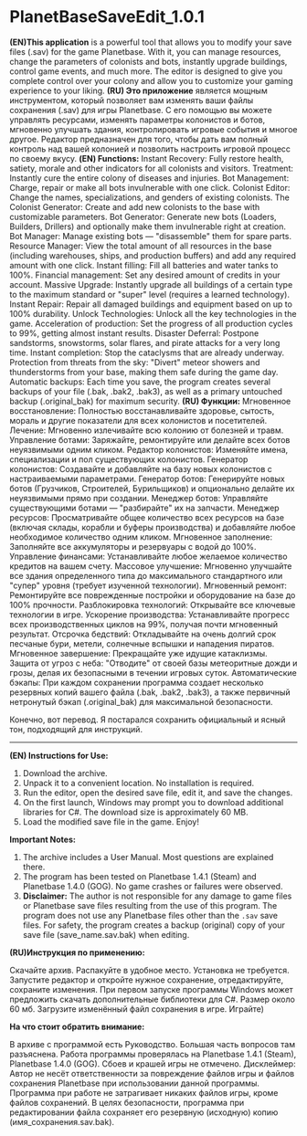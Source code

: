 # PlanetBaseSaveEdit_1.0.1
**(EN)This application** is a powerful tool that allows you to modify your save files (.sav) for the game Planetbase. With it, you can manage resources, change the parameters of colonists and bots, instantly upgrade buildings, control game events, and much more. The editor is designed to give you complete control over your colony and allow you to customize your gaming experience to your liking.
**(RU) Это приложение** является мощным инструментом, который позволяет вам изменять ваши файлы сохранения (.sav) для игры Planetbase. С его помощью вы можете управлять ресурсами, изменять параметры колонистов и ботов, мгновенно улучшать здания, контролировать игровые события и многое другое. Редактор предназначен для того, чтобы дать вам полный контроль над вашей колонией и позволить настроить игровой процесс по своему вкусу.
**(EN) Functions:**
Instant Recovery: Fully restore health, satiety, morale and other indicators for all colonists and visitors.
Treatment: Instantly cure the entire colony of diseases and injuries.
Bot Management: Charge, repair or make all bots invulnerable with one click.
Colonist Editor: Change the names, specializations, and genders of existing colonists.
The Colonist Generator: Create and add new colonists to the base with customizable parameters.
Bot Generator: Generate new bots (Loaders, Builders, Drillers) and optionally make them invulnerable right at creation.
Bot Manager: Manage existing bots — "disassemble" them for spare parts.
Resource Manager: View the total amount of all resources in the base (including warehouses, ships, and production buffers) and add any required amount with one click.
Instant filling: Fill all batteries and water tanks to 100%.
Financial management: Set any desired amount of credits in your account.
Massive Upgrade: Instantly upgrade all buildings of a certain type to the maximum standard or "super" level (requires a learned technology).
Instant Repair: Repair all damaged buildings and equipment based on up to 100% durability.
Unlock Technologies: Unlock all the key technologies in the game.
Acceleration of production: Set the progress of all production cycles to 99%, getting almost instant results.
Disaster Deferral: Postpone sandstorms, snowstorms, solar flares, and pirate attacks for a very long time.
Instant completion: Stop the cataclysms that are already underway.
Protection from threats from the sky: "Divert" meteor showers and thunderstorms from your base, making them safe during the game day.
Automatic backups: Each time you save, the program creates several backups of your file (.bak, .bak2, .bak3), as well as a primary untouched backup (.original_bak) for maximum security.
**(RU) Функции:**
Мгновенное восстановление: Полностью восстанавливайте здоровье, сытость, мораль и другие показатели для всех колонистов и посетителей.
Лечение: Мгновенно излечивайте всю колонию от болезней и травм.
Управление ботами: Заряжайте, ремонтируйте или делайте всех ботов неуязвимыми одним кликом.
Редактор колонистов: Изменяйте имена, специализации и пол существующих колонистов.
Генератор колонистов: Создавайте и добавляйте на базу новых колонистов с настраиваемыми параметрами.
Генератор ботов: Генерируйте новых ботов (Грузчиков, Строителей, Бурильщиков) и опционально делайте их неуязвимыми прямо при создании.
Менеджер ботов: Управляйте существующими ботами — "разбирайте" их на запчасти.
Менеджер ресурсов: Просматривайте общее количество всех ресурсов на базе (включая склады, корабли и буферы производства) и добавляйте любое необходимое количество одним кликом.
Мгновенное заполнение: Заполняйте все аккумуляторы и резервуары с водой до 100%.
Управление финансами: Устанавливайте любое желаемое количество кредитов на вашем счету.
Массовое улучшение: Мгновенно улучшайте все здания определенного типа до максимального стандартного или "супер" уровня (требует изученной технологии).
Мгновенный ремонт: Ремонтируйте все поврежденные постройки и оборудование на базе до 100% прочности.
Разблокировка технологий: Открывайте все ключевые технологии в игре.
Ускорение производства: Устанавливайте прогресс всех производственных циклов на 99%, получая почти мгновенный результат.
Отсрочка бедствий: Откладывайте на очень долгий срок песчаные бури, метели, солнечные вспышки и нападения пиратов.
Мгновенное завершение: Прекращайте уже идущие катаклизмы.
Защита от угроз с неба: "Отводите" от своей базы метеоритные дожди и грозы, делая их безопасными в течении игровых суток.
Автоматические бэкапы: При каждом сохранении программа создает несколько резервных копий вашего файла (.bak, .bak2, .bak3), а также первичный нетронутый бэкап (.original_bak) для максимальной безопасности.

Конечно, вот перевод. Я постарался сохранить официальный и ясный тон, подходящий для инструкций.

---

**(EN) Instructions for Use:**

1.  Download the archive.
2.  Unpack it to a convenient location. No installation is required.
3.  Run the editor, open the desired save file, edit it, and save the changes.
4.  On the first launch, Windows may prompt you to download additional libraries for C#. The download size is approximately 60 MB.
5.  Load the modified save file in the game. Enjoy!

**Important Notes:**

1.  The archive includes a User Manual. Most questions are explained there.
2.  The program has been tested on Planetbase 1.4.1 (Steam) and Planetbase 1.4.0 (GOG). No game crashes or failures were observed.
3.  **Disclaimer:** The author is not responsible for any damage to game files or Planetbase save files resulting from the use of this program. The program does not use any Planetbase files other than the `.sav` save files. For safety, the program creates a backup (original) copy of your save file (save_name.sav.bak) when editing.

**(RU)Инструкция по применению:**

Скачайте архив.
Распакуйте в удобное место. Установка не требуется.
Запустите редактор и откройте нужное сохранение, отредактируйте, сохраните изменения.
При первом запуске программы Windows может предложить скачать дополнительные библиотеки для C#. Размер около 60 мб.
Загрузите изменённый файл сохранения в игре. Играйте)

**На что стоит обратить внимание:**

В архиве с программой есть Руководство. Большая часть вопросов там разъяснена.
Работа программы проверялась на Planetbase 1.4.1 (Steam), Planetbase 1.4.0 (GOG). Сбоев и крашей игры не отмечено.
Дисклеймер: Автор не несёт ответственности за повреждение файлов игры и файлов сохранения Planetbase при использовании данной программы. Программа при работе не затрагивает никаких файлов игры, кроме файлов сохранений. В целях безопасности, программа при редактировании файла сохраняет его резервную (исходную) копию (имя_сохранения.sav.bak).
